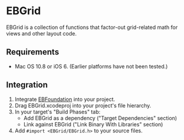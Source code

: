 # EBGrid

EBGrid is a collection of functions that factor-out grid-related math for views and other layout code.

## Requirements

- Mac OS 10.8 or iOS 6. (Earlier platforms have not been tested.)

## Integration

1. Integrate [EBFoundation](https://github.com/davekeck/EBFoundation) into your project.
2. Drag EBGrid.xcodeproj into your project's file hierarchy.
3. In your target's "Build Phases" tab:
    * Add EBGrid as a dependency ("Target Dependencies" section)
    * Link against EBGrid ("Link Binary With Libraries" section)
4. Add `#import <EBGrid/EBGrid.h>` to your source files.